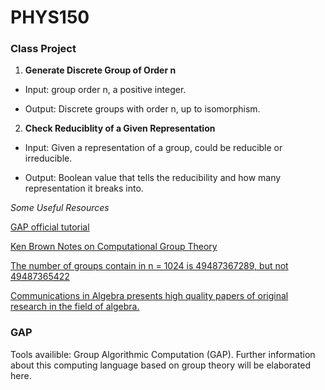 # PHYS150
### Class Project

1. **Generate Discrete Group of Order n**

- Input: group order n, a positive integer.


- Output: Discrete groups with order n, up to isomorphism.



2. **Check Reduciblity of a Given Representation**

- Input: Given a representation of a group, could be reducible or irreducible.


- Output: Boolean value that tells the reducibility and how many representation it breaks into.



*Some Useful Resources*

[GAP official tutorial](https://docs.gap-system.org/doc/tut/chap0_mj.html)<br>

[Ken Brown Notes on Computational Group Theory](https://pi.math.cornell.edu/~kbrown/notes.html)<br>

[The number of groups contain in n = 1024 is 49487367289, but not 49487365422](https://www.tandfonline.com/doi/full/10.1080/00927872.2021.2006680)

[Communications in Algebra presents high quality papers of original research in the field of algebra.](https://www.tandfonline.com/journals/lagb20)

### GAP

Tools availible: Group Algorithmic Computation (GAP). Further information about this computing language based on group theory will be elaborated here.<br>



